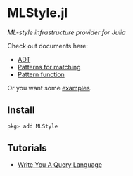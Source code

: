 # MLStyle.jl

*ML-style infrastructure provider for Julia*

Check out documents here:

- [ADT](https://thautwarm.github.io/MLStyle.jl/latest/syntax/adt/)
- [Patterns for matching](https://thautwarm.github.io/MLStyle.jl/latest/syntax/pattern/)
- [Pattern function](https://thautwarm.github.io/MLStyle.jl/latest/syntax/pattern-function/)

Or you want some [examples](https://github.com/thautwarm/MLStyle.jl/tree/master/test).

## Install

```julia
pkg> add MLStyle
```

## Tutorials

- [Write You A Query Language](https://thautwarm.github.io/MLStyle.jl/latest/tutorials/query-lang)
